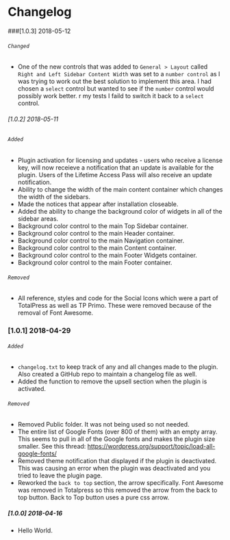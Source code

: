 # Changelog

###[1.0.3] 2018-05-12
###### `Changed`
* One of the new controls that was added to `General > Layout` called `Right and Left Sidebar Content Width` was set to a `number control` as I was trying to work out the best solution to implement this area. I had chosen a `select` control but wanted to see if the `number` control would possibly work better. r my tests I faild to switch it back to a `select` control.

###### [1.0.2] 2018-05-11
###### `Added`
* Plugin activation for licensing and updates - users who receive a license key, will now receieve a notification that an update is available for the plugin. Users of the Lifetime Access Pass will also receive an update notification.
* Ability to change the width of the main content container which changes the width of the sidebars.
* Made the notices that appear after installation closeable.
* Added the ability to change the background color of widgets in all of the sidebar areas.
* Background color control to the main Top Sidebar container.
* Background color control to the main Header container.
* Background color control to the main Navigation container.
* Background color control to the main Content container.
* Background color control to the main Footer Widgets container.
* Background color control to the main Footer container.

###### `Removed`
* All reference, styles and code for the Social Icons which were a part of TotalPress as well as TP Primo. These were removed because of the removal of Font Awesome.

### [1.0.1] 2018-04-29
###### `Added`
* `changelog.txt` to keep track of any and all changes made to the plugin. Also created a GitHub repo to maintain a changelog file as well.
* Added the function to remove the upsell section when the plugin is activated.

###### `Removed`
* Removed Public folder. It was not being used so not needed.
* The entire list of Google Fonts (over 800 of them) with an empty array. This seems to pull in all of the Google fonts and makes the plugin size smaller. See this thread: https://wordpress.org/support/topic/load-all-google-fonts/
* Removed theme notification that displayed if the plugin is deactivated. This was causing an error when the plugin was deactivated and you tried to leave the plugin page.
* Reworked the `back to top` section, the arrow specifically. Font Awesome was removed in Totalpress so this removed the arrow from the back to top button. Back to Top button uses a pure css arrow.

##### [1.0.0] 2018-04-16
* Hello World.


